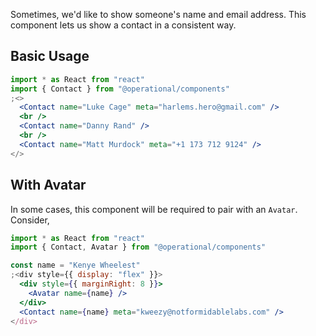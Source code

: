 Sometimes, we'd like to show someone's name and email address. This component lets us show a contact in a consistent way.

## Basic Usage

```jsx
import * as React from "react"
import { Contact } from "@operational/components"
;<>
  <Contact name="Luke Cage" meta="harlems.hero@gmail.com" />
  <br />
  <Contact name="Danny Rand" />
  <br />
  <Contact name="Matt Murdock" meta="+1 173 712 9124" />
</>
```

## With Avatar

In some cases, this component will be required to pair with an `Avatar`. Consider,

```jsx
import * as React from "react"
import { Contact, Avatar } from "@operational/components"

const name = "Kenye Wheelest"
;<div style={{ display: "flex" }}>
  <div style={{ marginRight: 8 }}>
    <Avatar name={name} />
  </div>
  <Contact name={name} meta="kweezy@notformidablelabs.com" />
</div>
```
